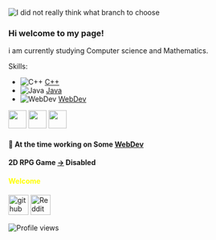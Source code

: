 ![I did not really think what branch to choose](https://github.com/dorukme123/Computer-Architecture-Class/blob/main/%D0%9B%D0%B0%D0%B1-01/images/Comp%201.gif?raw=true)

### Hi welcome to my page!




i am currently studying Computer science and Mathematics.
 
Skills: 
- ![C++](https://github.com/dorukme123/Computer-Architecture-Class/blob/main/%D0%9B%D0%B0%D0%B1-01/images/icons8-c++-48.png?raw=true) [C++](https://github.com/dorukme123/cpp) 
- ![Java](https://github.com/dorukme123/Computer-Architecture-Class/blob/main/%D0%9B%D0%B0%D0%B1-01/icons8-java-48.png?raw=true) [Java](https://github.com/dorukme123/Java)
- ![WebDev](https://github.com/dorukme123/Computer-Architecture-Class/blob/main/Лаб-01/frontend.png) [WebDev](https://github.com/dorukme123/Webdev-Learning/tree/main/Projects)
<p float="left">
  <img src="https://github.com/dorukme123/Computer-Architecture-Class/blob/main/Лаб-01/html.png" width="36" />
  <img src="https://github.com/dorukme123/Computer-Architecture-Class/blob/main/Лаб-01/css.png" width="36" /> 
  <img src="https://github.com/dorukme123/Computer-Architecture-Class/blob/main/Лаб-01/js.png" width="36" />
</p> 

#### 🔭 At the time working on Some [WebDev](https://github.com/dorukme123/Webdev-Learning/tree/main/Projects/hovernav)
#### 2D RPG Game [->](https://github.com/dorukme123/Java/tree/main/2drpggame) Disabled 

<div style="color: yellow">
 <h4>Welcome</h4>
</div>


[<img src='https://cdn.jsdelivr.net/npm/simple-icons@3.0.1/icons/github.svg' alt='github' height='40'>](https://github.com/dorukme123)  [<img src='https://cdn.jsdelivr.net/npm/simple-icons@3.0.1/icons/reddit.svg' alt='Reddit' height='40'>](https://www.reddit.com/user/duirel)  


![Profile views](https://gpvc.arturio.dev/dorukme123)  
